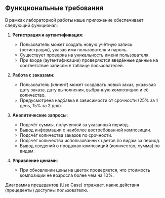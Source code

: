 ## Функциональные требования

В рамках лабораторной работы наше приложение обеспечивает следующий функционал:

1. **Регистрация и аутентификация**:
   - Пользователь может создать новую учётную запись (регистрация), указав имя пользователя и пароль.
   - Существует проверка на уникальность имени пользователя.
   - При входе (аутентификации) проверяются введённые данные на соответствие записям в таблице пользователей.

2. **Работа с заказами**:
   - Пользователь (клиент) может создавать новый заказ, указывая дату заказа, дату выполнения, выбранную композицию и её количество.
   - Предусмотрена надбавка в зависимости от срочности (25% за 1 день, 15% за 2 дня).

3. **Аналитические запросы**:
   - Подсчёт суммы, полученной за указанный период.
   - Вывод информации о наиболее востребованной композиции.
   - Подсчёт количества заказов по срочности.
   - Подсчёт количества использованных цветов по видам за период.
   - Вывод сведений о продажах композиций (количество, сумма) по видам.

4. **Управление ценами**:
   - При обновлении цены на цветок проверяется, что стоимость композиции не возросла более чем на 10%.

Диаграмма прецедентов (Use Case) отражает, какие действия (прецеденты) доступны пользователю.  